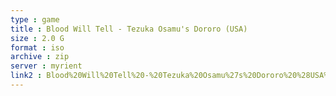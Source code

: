```yaml
---
type : game
title : Blood Will Tell - Tezuka Osamu's Dororo (USA)
size : 2.0 G
format : iso
archive : zip
server : myrient
link2 : Blood%20Will%20Tell%20-%20Tezuka%20Osamu%27s%20Dororo%20%28USA%29
---
```


